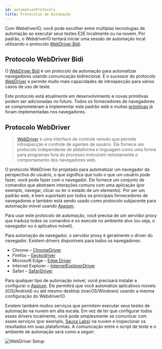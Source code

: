 ```yaml
---
id: automationProtocols
title: Protocolos de Automação
---
```


Com WebdriverIO, você pode escolher entre múltiplas tecnologias de automação ao executar seus testes E2E localmente ou na nuvem. Por padrão, o WebdriverIO tentará iniciar uma sessão de automação local utilizando o protocolo [WebDriver Bidi](https://w3c.github.io/webdriver-bidi/).

## Protocolo WebDriver Bidi

O [WebDriver Bidi](https://w3c.github.io/webdriver-bidi/) é um protocolo de automação para automatizar navegadores usando comunicação bidirecional. É o sucessor do protocolo [WebDriver](https://w3c.github.io/webdriver/) e permite muito mais capacidades de introspecção para vários casos de uso de teste.

Este protocolo está atualmente em desenvolvimento e novas primitivas podem ser adicionadas no futuro. Todos os fornecedores de navegadores se comprometeram a implementar este padrão web e muitas [primitivas](https://wpt.fyi/results/webdriver/tests/bidi?label=experimental&label=master&aligned) já foram implementadas nos navegadores.

## Protocolo WebDriver

> [WebDriver](https://w3c.github.io/webdriver/) é uma interface de controle remoto que permite introspecção e controle de agentes de usuário. Ele fornece um protocolo independente de plataforma e linguagem como uma forma para programas fora do processo instruírem remotamente o comportamento dos navegadores web.

O protocolo WebDriver foi projetado para automatizar um navegador da perspectiva do usuário, o que significa que tudo o que um usuário pode fazer, você pode fazer com o navegador. Ele fornece um conjunto de comandos que abstraem interações comuns com uma aplicação (por exemplo, navegar, clicar ou ler o estado de um elemento). Por ser um padrão web, é bem suportado por todos os principais fornecedores de navegadores e também está sendo usado como protocolo subjacente para automação móvel usando [Appium](http://appium.io).

Para usar este protocolo de automação, você precisa de um servidor proxy que traduza todos os comandos e os execute no ambiente alvo (ou seja, o navegador ou o aplicativo móvel).

Para automação de navegador, o servidor proxy é geralmente o driver do navegador. Existem drivers disponíveis para todos os navegadores:

- Chrome – [ChromeDriver](http://chromedriver.chromium.org/downloads)
- Firefox – [Geckodriver](https://github.com/mozilla/geckodriver/releases)
- Microsoft Edge – [Edge Driver](https://developer.microsoft.com/en-us/microsoft-edge/tools/webdriver/)
- Internet Explorer – [InternetExplorerDriver](https://github.com/SeleniumHQ/selenium/wiki/InternetExplorerDriver)
- Safari – [SafariDriver](https://developer.apple.com/documentation/webkit/testing_with_webdriver_in_safari)

Para qualquer tipo de automação móvel, você precisará instalar e configurar o [Appium](http://appium.io). Ele permitirá que você automatize aplicativos móveis (iOS/Android) ou até mesmo desktop (macOS/Windows) usando a mesma configuração do WebdriverIO.

Existem também muitos serviços que permitem executar seus testes de automação na nuvem em alta escala. Em vez de ter que configurar todos esses drivers localmente, você pode simplesmente se comunicar com esses serviços (por exemplo, [Sauce Labs](https://saucelabs.com)) na nuvem e inspecionar os resultados em suas plataformas. A comunicação entre o script de teste e o ambiente de automação será como a seguir:

![WebDriver Setup](/img/webdriver.png)